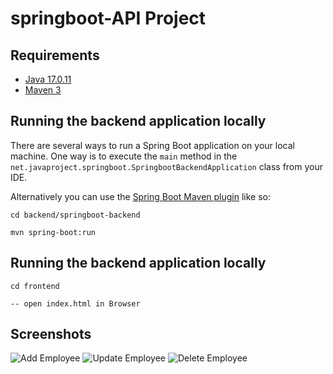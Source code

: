 # springboot-API Project

## Requirements
- [Java 17.0.11](https://www.oracle.com/java/technologies/javase/jdk17-archive-downloads.html)
- [Maven 3](https://maven.apache.org)

## Running the backend application locally

There are several ways to run a Spring Boot application on your local machine. One way is to execute the `main` method in the `net.javaproject.springboot.SpringbootBackendApplication` class from your IDE.

Alternatively you can use the [Spring Boot Maven plugin](https://docs.spring.io/spring-boot/docs/current/reference/html/build-tool-plugins-maven-plugin.html) like so:

```shell
cd backend/springboot-backend

mvn spring-boot:run

```


## Running the backend application locally
```shell
cd frontend

-- open index.html in Browser

```

## Screenshots

![Add Employee](https://github.com/Neelesh-BU/spring-crud-app/tree/main/Screenshots/1-AddEmployee.png)
![Update Employee](https://github.com/Neelesh-BU/spring-crud-app/tree/main/Screenshots/2-UpdatingEmployee.png)
![Delete Employee](https://github.com/Neelesh-BU/spring-crud-app/tree/main/Screenshots/3-DeletingEmployee.png)

